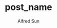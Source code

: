 ---
layout: post
title: post_name
category: 
tags: []
author: Alfred Sun
updated: 2014-12-09 11:15
external-url: 
description: 

#date: 2012-03-12 09:14
#categories: [octopress]
#categories:
#  - Ruby on Rails
#  - Nginx
---